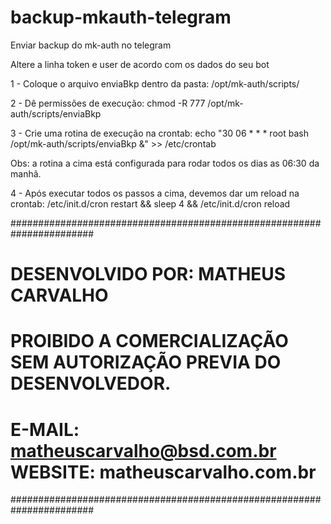 # backup-mkauth-telegram
Enviar backup do mk-auth no telegram

Altere a linha token e user de acordo com os dados do seu bot

1 - Coloque o arquivo enviaBkp dentro da pasta: 
/opt/mk-auth/scripts/

2 - Dê permissões de execução: 
chmod -R 777 /opt/mk-auth/scripts/enviaBkp

3 - Crie uma rotina de execução na crontab: 
echo "30 06 * * * root bash /opt/mk-auth/scripts/enviaBkp &" >> /etc/crontab


Obs: a rotina a cima está configurada para rodar todos os dias as 06:30 da manhã.


4 - Após executar todos os passos a cima, devemos dar um reload na crontab: /etc/init.d/cron restart && sleep 4 &&  /etc/init.d/cron reload


#######################################################################
# DESENVOLVIDO POR: MATHEUS CARVALHO                                  #
# PROIBIDO A COMERCIALIZAÇÃO SEM AUTORIZAÇÃO PREVIA DO DESENVOLVEDOR. #
# E-MAIL: matheuscarvalho@bsd.com.br WEBSITE: matheuscarvalho.com.br  #
#######################################################################
